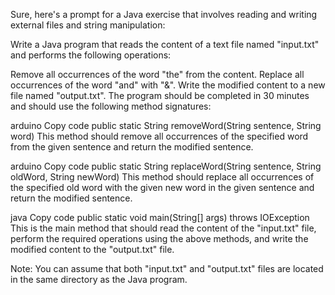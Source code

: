 Sure, here's a prompt for a Java exercise that involves reading and writing external files and string manipulation:

Write a Java program that reads the content of a text file named "input.txt" and performs the following operations:

Remove all occurrences of the word "the" from the content.
Replace all occurrences of the word "and" with "&".
Write the modified content to a new file named "output.txt".
The program should be completed in 30 minutes and should use the following method signatures:

arduino
Copy code
public static String removeWord(String sentence, String word)
This method should remove all occurrences of the specified word from the given sentence and return the modified sentence.

arduino
Copy code
public static String replaceWord(String sentence, String oldWord, String newWord)
This method should replace all occurrences of the specified old word with the given new word in the given sentence and return the modified sentence.

java
Copy code
public static void main(String[] args) throws IOException
This is the main method that should read the content of the "input.txt" file, perform the required operations using the above methods, and write the modified content to the "output.txt" file.

Note: You can assume that both "input.txt" and "output.txt" files are located in the same directory as the Java program.